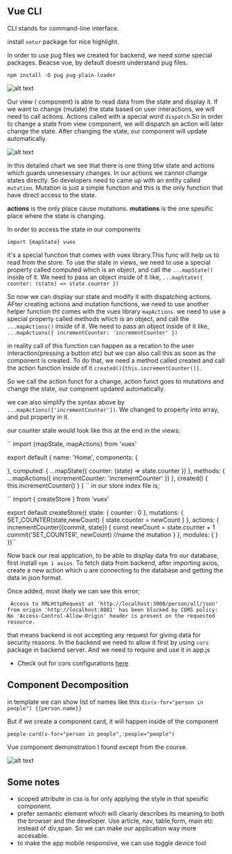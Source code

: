 ## Vue CLI 

CLI stands for command-line interface.

install ``vetur`` package for nice highlight.

In order to use pug files we created for backend, we need some special packages. Beacse vue, by default doesnt understand pug files.

``npm install -D pug pug-plain-loader``


![alt text](https://github.com/bilgedemirkaya/WTMBerlin/blob/main/week7/images/state.JPG)


Our view ( component) is able to read data from the state and display it. If we want to change (mutate) the state based on user interactions, we will need to call actions. Actions called with a special word ``dispatch``.So in order to change a state from view component, we will dispatch an action will later change the state. After changing the state, our component will update automatically.

![alt text](https://github.com/bilgedemirkaya/WTMBerlin/blob/main/week7/images/statemanagement.JPG)

In this detailed chart we see that there is one thing btw state and actions which guards unnesessary changes. In our actions we cannot change states directly. So developers need to came up with an entity called ``mutation``. Mutation is just a simple function and this is the only function that have direct access to the state.

**actions** is the only place cause mutations.
**mutations** is the one spesific place where the state is changing.

In order to access the state in our components 

``import {mapState} vuex``

it's a special function that comes with vuex library.This func will help us to read from the store. To use the state in views, we need to use a special property called computed which is an object, and call the ``...mapState()`` inside of it. We need to pass an object inside of it like, 
``...mapState({
counter: (state) => state.counter
})``

So now we can display our state and modify it with dispatching actions. AFter creating actions and mutation functions, we need to use another helper function tht comes with the vuex library ``mapActions``. we need to use a special property called methods which is an object, and call the ``...mapActions()`` inside of it. We need to pass an object inside of it like, 
``
...mapActions({
incrementCounter: 'incrementCounter'
})
``

in reality call of this function can happen as a recation to the user interaction(pressing a button etc) but we can also call this as soon as the component is created. To do that,
we need a method called created and call the action function inside of it ``created(){this.incrementCounter()}``.

So we call the action funct for a change, action funct goes to mutations and change the state, our compnent updated automatically.

we can also simplify the syntax above by ``...mapActions(['incrementCounter'])``. We changed to property into array, and put property in it.

our counter state would look like this at the end in the views;

``
import {mapState, mapActions} from 'vuex'

export default {
  name: 'Home',
  components: {
    
  },
  computed: {
    ...mapState({
      counter: (state) => state.counter
    }) 
  },
  methods: {
    ...mapActions({
      incrementCounter: 'incrementCounter'
    })
  },
  created() {
    this.incrementCounter()
  }
}
``
in our store index file is;

``
import { createStore } from 'vuex'

export default createStore({
  state: {
    counter : 0
  },
  mutations: {
    SET_COUNTER(state,newCount) {
      state.counter = newCount
    }
  },
  actions: {
    incrementCounter({commit, state}) {
      const newCount = state.counter + 1
      commit('SET_COUNTER', newCount) //name the mutation
    }
  },
  modules: {
  }
})``

Now back our real application, to be able to display data fro our database,
first install ``npm i axios``.
To fetch data from backend, after importing axios, create a new action which u are connecting to the database and getting the data in json format.
 
 Once added, most likely we can see this error;

 `` Access to XMLHttpRequest at 'http://localhost:3000/person/all/json' from origin 'http://localhost:8081' has been blocked by CORS policy: No 'Access-Control-Allow-Origin' header is present on the requested resource.``

 that means backend is not accepting any request for giving data for security reasons. In the backend we need to allow it first by using ``cors`` package in backend server. And we need to require and use it in app.js
- Check out for cors configurations [here](https://www.npmjs.com/package/cors)

## Component Decomposition

in template we can show list of names like this 
``div(v-for="person in people") {{person.name}}``

But if we create a component card, it will happen inside of the component

``people-card(v-for="person in people",:people="people")``

Vue component demonstration I found except from the course.

![alt text](https://github.com/bilgedemirkaya/WTMBerlin/blob/main/week7/images/component.png)


## Some notes

- scoped attribute in css is for only applying the style in that spesific component.
- prefer semantic element which will clearly describes its meaning to both the browser and the developer. Use article, nav, table,form, main etc instead of div,span. So we can make our application way more accesable.
- to make the app mobile responsive, we can use toggle device tool
